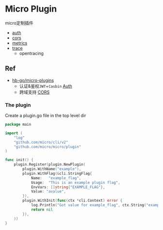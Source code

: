 # Micro Plugin

micro定制插件

- [auth](/plugin/auth)
- [cors](/pkg/plugin/micro/cors)
- [metrics](/pkg/plugin/micro/metrics)
- [trace](/pkg/plugin/micro/trace)
	- opentracing

## Ref

- [hb-go/micro-plugins](https://github.com/hb-go/micro-plugins)
	- 认证&鉴权`JWT`+`Casbin` [Auth](https://github.com/hb-go/micro-plugins/tree/master/micro/auth)
    - 跨域支持 [CORS](https://github.com/hb-go/micro-plugins/tree/master/micro/cors)    

### The plugin

Create a plugin.go file in the top level dir

```go
package main

import (
	"log"
	"github.com/micro/cli/v2"
	"github.com/micro/micro/plugin"
)

func init() {
	plugin.Register(plugin.NewPlugin(
		plugin.WithName("example"),
		plugin.WithFlag(&cli.StringFlag{
			Name:   "example_flag",
			Usage:  "This is an example plugin flag",
			EnvVars: []string{"EXAMPLE_FLAG"},
			Value: "avalue",
		}),
		plugin.WithInit(func(ctx *cli.Context) error {
			log.Println("Got value for example_flag", ctx.String("example_flag"))
			return nil
		}),
	))
}
```